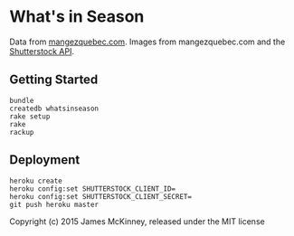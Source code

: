 # What's in Season

Data from [mangezquebec.com](http://www.mangezquebec.com/). Images from mangezquebec.com and the [Shutterstock API](https://developers.shutterstock.com/).

## Getting Started

    bundle
    createdb whatsinseason
    rake setup
    rake
    rackup

## Deployment

    heroku create
    heroku config:set SHUTTERSTOCK_CLIENT_ID=
    heroku config:set SHUTTERSTOCK_CLIENT_SECRET=
    git push heroku master

Copyright (c) 2015 James McKinney, released under the MIT license

